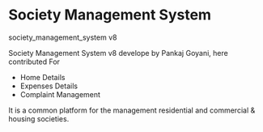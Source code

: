 # Society Management System
society_management_system v8

Society Management System v8 develope by Pankaj Goyani, here contributed For 
* Home Details
* Expenses Details
* Complaint Management

It is a common platform for the management residential and commercial & housing societies.
